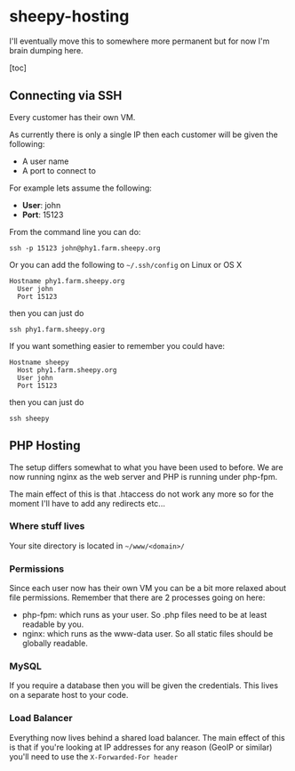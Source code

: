 # sheepy-hosting

I'll eventually move this to somewhere more permanent but for now I'm brain dumping here. 

[toc]

## Connecting via SSH
Every customer has their own VM.

As currently there is only a single IP then each customer will be given the following:

* A user name
* A port to connect to

For example lets assume the following:

* **User**: john
* **Port**: 15123

From the command line you can do:
```
ssh -p 15123 john@phy1.farm.sheepy.org
```

Or you can add the following to ```~/.ssh/config``` on Linux or OS X
```
Hostname phy1.farm.sheepy.org
  User john
  Port 15123
```
then you can just do
```
ssh phy1.farm.sheepy.org
```

If you want something easier to remember you could have:
```
Hostname sheepy
  Host phy1.farm.sheepy.org
  User john
  Port 15123
```
then you can just do
```
ssh sheepy
```

## PHP Hosting

The setup differs somewhat to what you have been used to before.
We are now running nginx as the web server and PHP is running under php-fpm.

The main effect of this is that .htaccess do not work any more so for the moment I'll have to add any redirects etc...

### Where stuff lives

Your site directory is located in ```~/www/<domain>/```

### Permissions

Since each user now has their own VM you can be a bit more relaxed about file permissions.
Remember that there are 2 processes going on here:

* php-fpm: which runs as your user. So .php files need to be at least readable by you.
* nginx: which runs as the www-data user. So all static files should be globally readable.

### MySQL

If you require a database then you will be given the credentials. This lives on a separate host to your code.

### Load Balancer

Everything now lives behind a shared load balancer. The main effect of this is that if you're looking at IP
addresses for any reason (GeoIP or similar) you'll need to use the ```X-Forwarded-For header```


